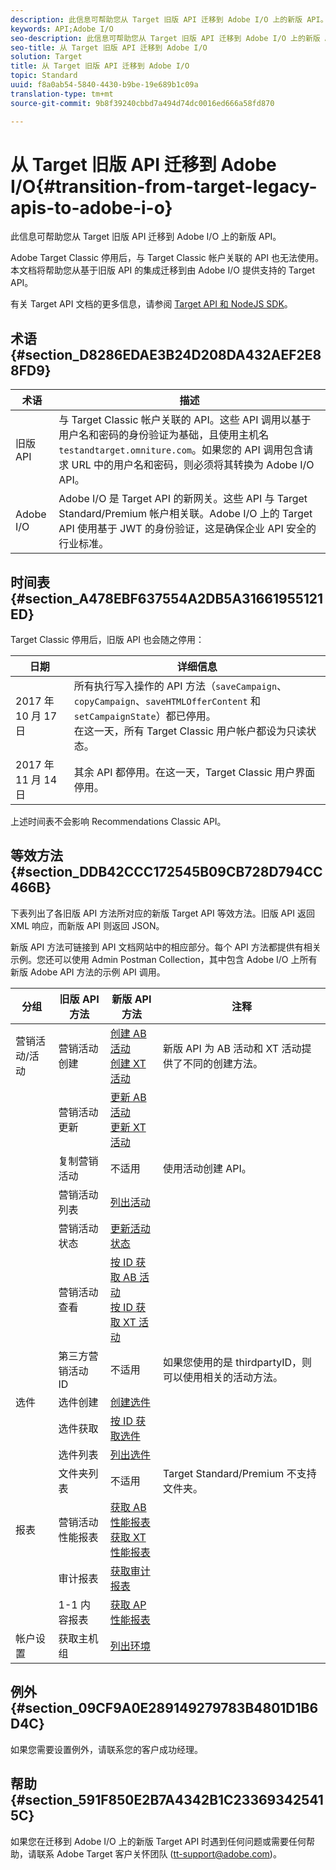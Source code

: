 ```yaml
---
description: 此信息可帮助您从 Target 旧版 API 迁移到 Adobe I/O 上的新版 API。
keywords: API;Adobe I/O
seo-description: 此信息可帮助您从 Target 旧版 API 迁移到 Adobe I/O 上的新版 API。
seo-title: 从 Target 旧版 API 迁移到 Adobe I/O
solution: Target
title: 从 Target 旧版 API 迁移到 Adobe I/O
topic: Standard
uuid: f8a0ab54-5840-4430-b9be-19e689b1c09a
translation-type: tm+mt
source-git-commit: 9b8f39240cbbd7a494d74dc0016ed666a58fd870

---
```



# 从 Target 旧版 API 迁移到 Adobe I/O{#transition-from-target-legacy-apis-to-adobe-i-o}

此信息可帮助您从 Target 旧版 API 迁移到 Adobe I/O 上的新版 API。

Adobe Target Classic 停用后，与 Target Classic 帐户关联的 API 也无法使用。本文档将帮助您从基于旧版 API 的集成迁移到由 Adobe I/O 提供支持的 Target API。

有关 Target API 文档的更多信息，请参阅 [Target API 和 NodeJS SDK](../../c-implementing-target/c-api-and-sdk-overview/api-and-sdk-overview.md#concept_5718EC1FF2ED4436935D0BCCD7AA29A6)。

## 术语 {#section_D8286EDAE3B24D208DA432AEF2E88FD9}

| 术语 | 描述 |
|--- |--- |
| 旧版 API | 与 Target Classic 帐户关联的 API。这些 API 调用以基于用户名和密码的身份验证为基础，且使用主机名 `testandtarget.omniture.com`。如果您的 API 调用包含请求 URL 中的用户名和密码，则必须将其转换为 Adobe I/O API。 |
| Adobe I/O | Adobe I/O 是 Target API 的新网关。这些 API 与 Target Standard/Premium 帐户相关联。Adobe I/O 上的 Target API 使用基于 JWT 的身份验证，这是确保企业 API 安全的行业标准。 |

## 时间表 {#section_A478EBF637554A2DB5A31661955121ED}

Target Classic 停用后，旧版 API 也会随之停用：

| 日期 | 详细信息 |
|--- |--- |
| 2017 年 10 月 17 日 | 所有执行写入操作的 API 方法（`saveCampaign`、`copyCampaign`、`saveHTMLOfferContent` 和 `setCampaignState`）都已停用。<br>在这一天，所有 Target Classic 用户帐户都设为只读状态。 |
| 2017 年 11 月 14 日 | 其余 API 都停用。在这一天，Target Classic 用户界面停用。 |

上述时间表不会影响 Recommendations Classic API。

## 等效方法 {#section_DDB42CCC172545B09CB728D794CC466B}

下表列出了各旧版 API 方法所对应的新版 Target API 等效方法。旧版 API 返回 XML 响应，而新版 API 则返回 JSON。

新版 API 方法可链接到 API 文档网站中的相应部分。每个 API 方法都提供有相关示例。您还可以使用 Admin Postman Collection，其中包含 Adobe I/O 上所有新版 Adobe API 方法的示例 API 调用。

| 分组 | 旧版 API 方法 | 新版 API 方法 | 注释 |
|--- |--- |--- |--- |
| 营销活动/活动 | 营销活动创建 | [创建 AB 活动](http://developers.adobetarget.com/api/#create-ab-activity)<br>[创建 XT 活动](http://developers.adobetarget.com/api/#create-xt-activity) | 新版 API 为 AB 活动和 XT 活动提供了不同的创建方法。 |
|  | 营销活动更新 | [更新 AB 活动](http://developers.adobetarget.com/api/#update-ab-activity)<br>[更新 XT 活动](http://developers.adobetarget.com/api/#update-xt-activity) |
|  | 复制营销活动 | 不适用 | 使用活动创建 API。 |
|  | 营销活动列表 | [列出活动](http://developers.adobetarget.com/api/#list-activities) |
|  | 营销活动状态 | [更新活动状态](http://developers.adobetarget.com/api/#update-activity-state) |
|  | 营销活动查看 | [按 ID 获取 AB 活动](http://developers.adobetarget.com/api/#get-ab-activity-by-id)<br>[按 ID 获取 XT 活动](http://developers.adobetarget.com/api/#get-xt-activity-by-id) |
|  | 第三方营销活动 ID | 不适用 | 如果您使用的是 thirdpartyID，则可以使用相关的活动方法。 |
| 选件 | 选件创建 | [创建选件](http://developers.adobetarget.com/api/#create-offer) |
|  | 选件获取 | [按 ID 获取选件](http://developers.adobetarget.com/api/#get-offer-by-id) |
|  | 选件列表 | [列出选件](http://developers.adobetarget.com/api/#list-offers) |
|  | 文件夹列表 | 不适用 | Target Standard/Premium 不支持文件夹。 |
| 报表 | 营销活动性能报表 | [获取 AB 性能报表](http://developers.adobetarget.com/api/#get-ab-performance-report)<br>[获取 XT 性能报表](http://developers.adobetarget.com/api/#get-xt-performance-report) |
|  | 审计报表 | [获取审计报表](http://developers.adobetarget.com/api/#get-audit-report) |
|  | 1-1 内容报表 | [获取 AP 性能报表](http://developers.adobetarget.com/api/#get-ap-activity-performance-report) |
| 帐户设置 | 获取主机组 | [列出环境](http://developers.adobetarget.com/api/#list-environments) |

## 例外 {#section_09CF9A0E289149279783B4801D1B6D4C}

如果您需要设置例外，请联系您的客户成功经理。

## 帮助 {#section_591F850E2B7A4342B1C233693425415C}

如果您在迁移到 Adobe I/O 上的新版 Target API 时遇到任何问题或需要任何帮助，请联系 Adobe Target 客户关怀团队 (tt-support@adobe.com)。
